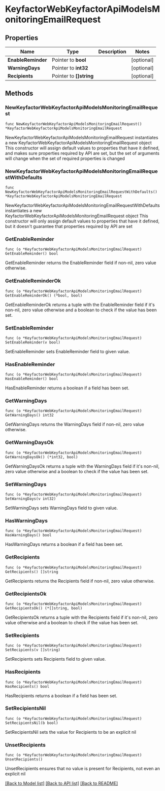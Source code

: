 # KeyfactorWebKeyfactorApiModelsMonitoringEmailRequest

## Properties

Name | Type | Description | Notes
------------ | ------------- | ------------- | -------------
**EnableReminder** | Pointer to **bool** |  | [optional] 
**WarningDays** | Pointer to **int32** |  | [optional] 
**Recipients** | Pointer to **[]string** |  | [optional] 

## Methods

### NewKeyfactorWebKeyfactorApiModelsMonitoringEmailRequest

`func NewKeyfactorWebKeyfactorApiModelsMonitoringEmailRequest() *KeyfactorWebKeyfactorApiModelsMonitoringEmailRequest`

NewKeyfactorWebKeyfactorApiModelsMonitoringEmailRequest instantiates a new KeyfactorWebKeyfactorApiModelsMonitoringEmailRequest object
This constructor will assign default values to properties that have it defined,
and makes sure properties required by API are set, but the set of arguments
will change when the set of required properties is changed

### NewKeyfactorWebKeyfactorApiModelsMonitoringEmailRequestWithDefaults

`func NewKeyfactorWebKeyfactorApiModelsMonitoringEmailRequestWithDefaults() *KeyfactorWebKeyfactorApiModelsMonitoringEmailRequest`

NewKeyfactorWebKeyfactorApiModelsMonitoringEmailRequestWithDefaults instantiates a new KeyfactorWebKeyfactorApiModelsMonitoringEmailRequest object
This constructor will only assign default values to properties that have it defined,
but it doesn't guarantee that properties required by API are set

### GetEnableReminder

`func (o *KeyfactorWebKeyfactorApiModelsMonitoringEmailRequest) GetEnableReminder() bool`

GetEnableReminder returns the EnableReminder field if non-nil, zero value otherwise.

### GetEnableReminderOk

`func (o *KeyfactorWebKeyfactorApiModelsMonitoringEmailRequest) GetEnableReminderOk() (*bool, bool)`

GetEnableReminderOk returns a tuple with the EnableReminder field if it's non-nil, zero value otherwise
and a boolean to check if the value has been set.

### SetEnableReminder

`func (o *KeyfactorWebKeyfactorApiModelsMonitoringEmailRequest) SetEnableReminder(v bool)`

SetEnableReminder sets EnableReminder field to given value.

### HasEnableReminder

`func (o *KeyfactorWebKeyfactorApiModelsMonitoringEmailRequest) HasEnableReminder() bool`

HasEnableReminder returns a boolean if a field has been set.

### GetWarningDays

`func (o *KeyfactorWebKeyfactorApiModelsMonitoringEmailRequest) GetWarningDays() int32`

GetWarningDays returns the WarningDays field if non-nil, zero value otherwise.

### GetWarningDaysOk

`func (o *KeyfactorWebKeyfactorApiModelsMonitoringEmailRequest) GetWarningDaysOk() (*int32, bool)`

GetWarningDaysOk returns a tuple with the WarningDays field if it's non-nil, zero value otherwise
and a boolean to check if the value has been set.

### SetWarningDays

`func (o *KeyfactorWebKeyfactorApiModelsMonitoringEmailRequest) SetWarningDays(v int32)`

SetWarningDays sets WarningDays field to given value.

### HasWarningDays

`func (o *KeyfactorWebKeyfactorApiModelsMonitoringEmailRequest) HasWarningDays() bool`

HasWarningDays returns a boolean if a field has been set.

### GetRecipients

`func (o *KeyfactorWebKeyfactorApiModelsMonitoringEmailRequest) GetRecipients() []string`

GetRecipients returns the Recipients field if non-nil, zero value otherwise.

### GetRecipientsOk

`func (o *KeyfactorWebKeyfactorApiModelsMonitoringEmailRequest) GetRecipientsOk() (*[]string, bool)`

GetRecipientsOk returns a tuple with the Recipients field if it's non-nil, zero value otherwise
and a boolean to check if the value has been set.

### SetRecipients

`func (o *KeyfactorWebKeyfactorApiModelsMonitoringEmailRequest) SetRecipients(v []string)`

SetRecipients sets Recipients field to given value.

### HasRecipients

`func (o *KeyfactorWebKeyfactorApiModelsMonitoringEmailRequest) HasRecipients() bool`

HasRecipients returns a boolean if a field has been set.

### SetRecipientsNil

`func (o *KeyfactorWebKeyfactorApiModelsMonitoringEmailRequest) SetRecipientsNil(b bool)`

 SetRecipientsNil sets the value for Recipients to be an explicit nil

### UnsetRecipients
`func (o *KeyfactorWebKeyfactorApiModelsMonitoringEmailRequest) UnsetRecipients()`

UnsetRecipients ensures that no value is present for Recipients, not even an explicit nil

[[Back to Model list]](../README.md#documentation-for-models) [[Back to API list]](../README.md#documentation-for-api-endpoints) [[Back to README]](../README.md)


